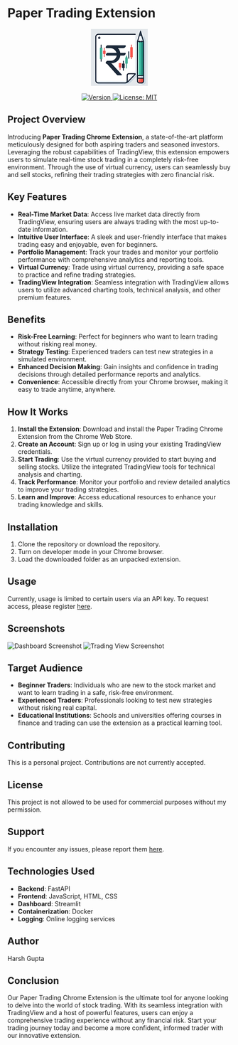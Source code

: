 # Paper Trading Extension

<p align="center">
  <img src="icons/icon128.png" alt="Project Logo" width="128">
</p>

<p align="center">
  <a href="https://github.com/yourusername/paper-trading-extension/releases">
    <img src="https://img.shields.io/badge/version-1.0.0-blue.svg" alt="Version">
  </a>
  <a href="https://opensource.org/licenses/MIT">
    <img src="https://img.shields.io/badge/License-MIT-yellow.svg" alt="License: MIT">
  </a>
</p>

## Project Overview

Introducing **Paper Trading Chrome Extension**, a state-of-the-art platform meticulously designed for both aspiring traders and seasoned investors. Leveraging the robust capabilities of TradingView, this extension empowers users to simulate real-time stock trading in a completely risk-free environment. Through the use of virtual currency, users can seamlessly buy and sell stocks, refining their trading strategies with zero financial risk.

## Key Features
- **Real-Time Market Data**: Access live market data directly from TradingView, ensuring users are always trading with the most up-to-date information.
- **Intuitive User Interface**: A sleek and user-friendly interface that makes trading easy and enjoyable, even for beginners.
- **Portfolio Management**: Track your trades and monitor your portfolio performance with comprehensive analytics and reporting tools.
- **Virtual Currency**: Trade using virtual currency, providing a safe space to practice and refine trading strategies.
- **TradingView Integration**: Seamless integration with TradingView allows users to utilize advanced charting tools, technical analysis, and other premium features.

## Benefits
- **Risk-Free Learning**: Perfect for beginners who want to learn trading without risking real money.
- **Strategy Testing**: Experienced traders can test new strategies in a simulated environment.
- **Enhanced Decision Making**: Gain insights and confidence in trading decisions through detailed performance reports and analytics.
- **Convenience**: Accessible directly from your Chrome browser, making it easy to trade anytime, anywhere.

## How It Works
1. **Install the Extension**: Download and install the Paper Trading Chrome Extension from the Chrome Web Store.
2. **Create an Account**: Sign up or log in using your existing TradingView credentials.
3. **Start Trading**: Use the virtual currency provided to start buying and selling stocks. Utilize the integrated TradingView tools for technical analysis and charting.
4. **Track Performance**: Monitor your portfolio and review detailed analytics to improve your trading strategies.
5. **Learn and Improve**: Access educational resources to enhance your trading knowledge and skills.

## Installation
1. Clone the repository or download the repository.
2. Turn on developer mode in your Chrome browser.
3. Load the downloaded folder as an unpacked extension.

## Usage
Currently, usage is limited to certain users via an API key. To request access, please register [here](#).

## Screenshots
![Dashboard Screenshot](path_to_screenshot.png)
![Trading View Screenshot](path_to_screenshot.png)

## Target Audience
- **Beginner Traders**: Individuals who are new to the stock market and want to learn trading in a safe, risk-free environment.
- **Experienced Traders**: Professionals looking to test new strategies without risking real capital.
- **Educational Institutions**: Schools and universities offering courses in finance and trading can use the extension as a practical learning tool.

## Contributing
This is a personal project. Contributions are not currently accepted.

## License
This project is not allowed to be used for commercial purposes without my permission.

## Support
If you encounter any issues, please report them [here](#).

## Technologies Used
- **Backend**: FastAPI
- **Frontend**: JavaScript, HTML, CSS
- **Dashboard**: Streamlit
- **Containerization**: Docker
- **Logging**: Online logging services

## Author
Harsh Gupta

## Conclusion
Our Paper Trading Chrome Extension is the ultimate tool for anyone looking to delve into the world of stock trading. With its seamless integration with TradingView and a host of powerful features, users can enjoy a comprehensive trading experience without any financial risk. Start your trading journey today and become a more confident, informed trader with our innovative extension.
